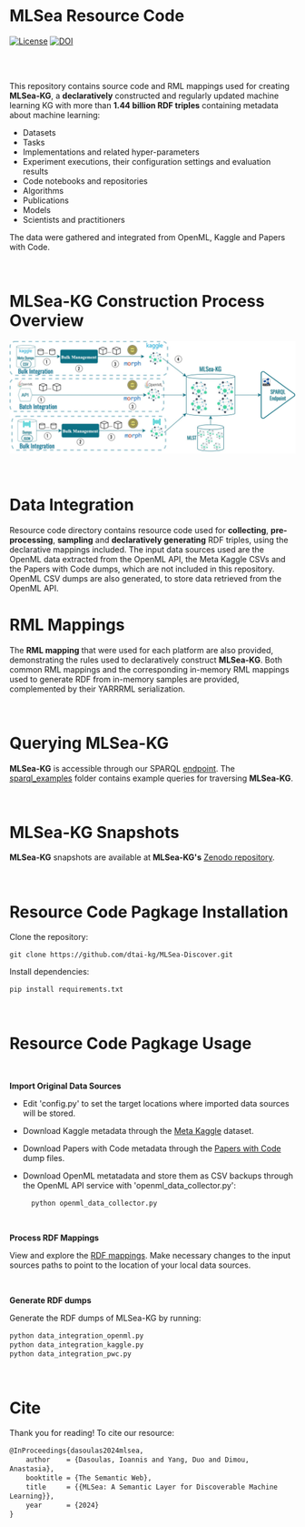 # MLSea Resource Code

[![License](https://img.shields.io/badge/License-Apache_2.0-blue.svg)](https://opensource.org/licenses/Apache-2.0) [![DOI](https://zenodo.org/badge/DOI/10.5281/zenodo.10287682.svg)](https://zenodo.org/doi/10.5281/zenodo.10287682)

<br><br>

This repository contains source code and RML mappings used for creating **MLSea-KG**, a **declaratively** constructed and regularly updated machine learning KG with more than **1.44 billion RDF triples** containing metadata about machine learning:
- Datasets 
- Tasks
- Implementations and related hyper-parameters 
- Experiment executions, their configuration settings and evaluation results 
- Code notebooks and repositories 
- Algorithms 
- Publications 
- Models 
- Scientists and practitioners 

The data were gathered and integrated from OpenML, Kaggle and Papers with Code.

<br>

# MLSea-KG Construction Process Overview 
![Error loading the image!](images/kgc.jpg)  

<br>

# Data Integration

Resource code directory contains resource code used for **collecting**, **pre-processing**, **sampling** and **declaratively generating** RDF triples, using the declarative mappings included. The input data sources used are the OpenML data extracted from the OpenML API, the Meta Kaggle CSVs and the Papers with Code dumps, which are not included in this repository.
OpenML CSV dumps are also generated, to store data retrieved from the OpenML API.
<br>

# RML Mappings

The **RML mapping** that were used for each platform are also provided, demonstrating the rules used to declaratively construct **MLSea-KG**. Both common RML mappings and the corresponding in-memory RML mappings used to generate RDF from in-memory samples are provided, complemented by their YARRRML serialization.

<br>

# Querying MLSea-KG

**MLSea-KG** is accessible through our SPARQL [endpoint](http://w3id.org/mlsea-kg). The [sparql_examples](https://github.com/dtai-kg/MLSea-Discover/tree/main/sparql_examples) folder contains example queries for traversing **MLSea-KG**. 

<br>

# MLSea-KG Snapshots

**MLSea-KG** snapshots are available at **MLSea-KG's** [Zenodo repository](https://zenodo.org/doi/10.5281/zenodo.10287349).

<br>

# Resource Code Pagkage Installation

Clone the repository:

    git clone https://github.com/dtai-kg/MLSea-Discover.git

Install dependencies: 

    pip install requirements.txt

<br>

# Resource Code Pagkage Usage

<br>

**Import Original Data Sources**

- Edit 'config.py' to set the target locations where imported data sources will be stored. 
- Download Kaggle metadata through the [Meta Kaggle](https://www.kaggle.com/datasets/kaggle/meta-kaggle) dataset.
- Download Papers with Code metadata through the [Papers with Code](https://paperswithcode.com/about) dump files.
- Download OpenML metatadata and store them as CSV backups through the OpenML API service with 'openml_data_collector.py':

        python openml_data_collector.py

<br>

**Process RDF Mappings**

View and explore the [RDF mappings](https://github.com/dtai-kg/MLSea-Discover/tree/main/resource_code/Mappings). Make necessary changes to the input sources paths to point to the location of your local data sources. 

<br>

**Generate RDF dumps** 

Generate the RDF dumps of MLSea-KG by running: 

    python data_integration_openml.py
    python data_integration_kaggle.py
    python data_integration_pwc.py


<br>

# Cite 

Thank you for reading! To cite our resource:

    @InProceedings{dasoulas2024mlsea,
        author    = {Dasoulas, Ioannis and Yang, Duo and Dimou, Anastasia},
        booktitle = {The Semantic Web},
        title     = {{MLSea: A Semantic Layer for Discoverable Machine Learning}},
        year      = {2024}
    }